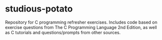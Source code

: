 # studious-potato
Repository for C programming refresher exercises. 
Includes code based on exercise questions from The C Programming Language 2nd Edition,
as well as C tutorials and questions/prompts from other sources.
